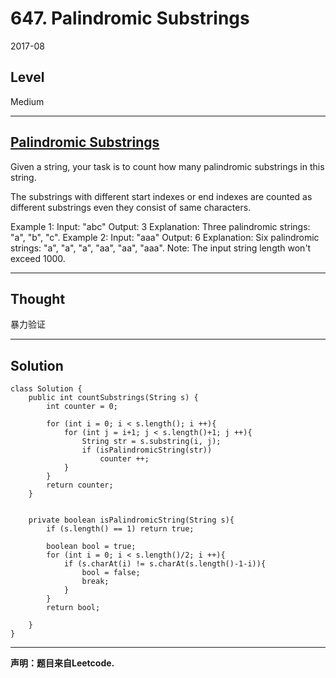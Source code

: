# 647. Palindromic Substrings

2017-08


## Level

Medium


---


## [Palindromic Substrings](https://leetcode.com/problems/palindromic-substrings/description/)

Given a string, your task is to count how many palindromic substrings in this string.

The substrings with different start indexes or end indexes are counted as different substrings even they consist of same characters.

Example 1:
Input: "abc"
Output: 3
Explanation: Three palindromic strings: "a", "b", "c".
Example 2:
Input: "aaa"
Output: 6
Explanation: Six palindromic strings: "a", "a", "a", "aa", "aa", "aaa".
Note:
The input string length won't exceed 1000.


---


## Thought

暴力验证


---


## Solution

```
class Solution {
    public int countSubstrings(String s) {
        int counter = 0;
        
        for (int i = 0; i < s.length(); i ++){
            for (int j = i+1; j < s.length()+1; j ++){
                String str = s.substring(i, j);
                if (isPalindromicString(str))
                    counter ++;
            }
        }
        return counter;
    }
    
    
    private boolean isPalindromicString(String s){
        if (s.length() == 1) return true;
        
        boolean bool = true;
        for (int i = 0; i < s.length()/2; i ++){
            if (s.charAt(i) != s.charAt(s.length()-1-i)){
                bool = false;
                break;
            }
        }
        return bool;
        
    }
}
```


---


**声明：题目来自Leetcode.**